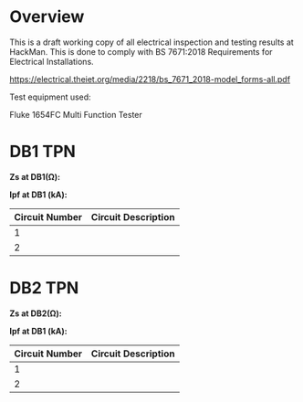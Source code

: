 Overview
========

This is a draft working copy of all electrical inspection and testing results at HackMan. This is done to comply with BS 7671:2018 Requirements for Electrical Installations. 

https://electrical.theiet.org/media/2218/bs_7671_2018-model_forms-all.pdf

Test equipment used:

Fluke 1654FC Multi Function Tester


DB1 TPN
================

**Zs at DB1(Ω):**

**Ipf at DB1 (kA):**

| Circuit Number | Circuit Description |
| :------------- | :-----------------: |
| 1 | | |
| 2 | | |

DB2 TPN
================

**Zs at DB2(Ω):**

**Ipf at DB1 (kA):**

| Circuit Number | Circuit Description |
| :------------- | :-----------------: |
| 1 | | |
| 2 | | |